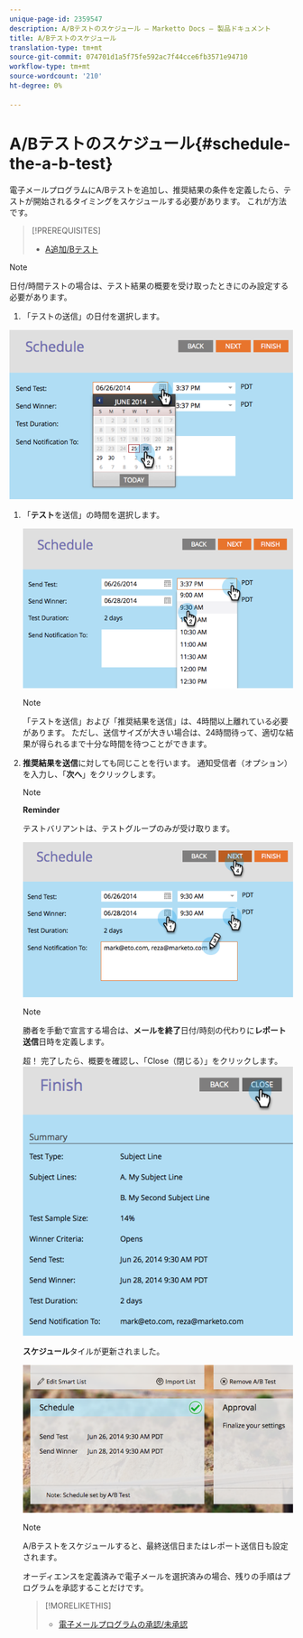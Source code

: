 ```yaml
---
unique-page-id: 2359547
description: A/Bテストのスケジュール — Marketto Docs — 製品ドキュメント
title: A/Bテストのスケジュール
translation-type: tm+mt
source-git-commit: 074701d1a5f75fe592ac7f44cce6fb3571e94710
workflow-type: tm+mt
source-wordcount: '210'
ht-degree: 0%

---
```



# A/Bテストのスケジュール{#schedule-the-a-b-test}

電子メールプログラムにA/Bテストを追加し、推奨結果の条件を定義したら、テストが開始されるタイミングをスケジュールする必要があります。 これが方法です。

>[!PREREQUISITES]
>
>* [A追加/Bテスト](add-an-a-b-test.md)

>



>[!NOTE]
>
>日付/時間テストの場合は、テスト結果の概要を受け取ったときにのみ設定する必要があります。

1. 「テストの送信」の日付を選択します。

![](assets/image2014-9-12-15-3a59-3a54.png)

1. 「**テスト**&#x200B;を送信」の時間を選択します。

   ![](assets/image2014-9-12-16-3a0-3a2.png)

   >[!NOTE]
   >
   >「テストを送信」および「推奨結果を送信」は、4時間以上離れている必要があります。 ただし、送信サイズが大きい場合は、24時間待って、適切な結果が得られるまで十分な時間を待つことができます。

1. **推奨結果を送信**&#x200B;に対しても同じことを行います。 通知受信者（オプション）を入力し、「**次へ**」をクリックします。

   >[!NOTE]
   >
   >**Reminder**
   >
   >
   >テストバリアントは、テストグループのみが受け取ります。

   ![](assets/image2014-9-12-16-3a0-3a12.png)

   >[!NOTE]
   >
   >勝者を手動で宣言する場合は、**メールを終了**&#x200B;日付/時刻の代わりに&#x200B;**レポート送信**&#x200B;日時を定義します。

   超！ 完了したら、概要を確認し、「Close（閉じる）」をクリックします。
   ![](assets/image2014-9-12-16-3a1-3a23.png)

   **スケジュール**&#x200B;タイルが更新されました。

   ![](assets/image2014-9-12-16-3a1-3a33.png)

   >[!NOTE]
   >
   >A/Bテストをスケジュールすると、最終送信日またはレポート送信日も設定されます。

   オーディエンスを定義済みで電子メールを選択済みの場合、残りの手順はプログラムを承認することだけです。

   >[!MORELIKETHIS]
   >
   >
   >    
   >    
   >    * [電子メールプログラムの承認/未承認](../../../../../product-docs/email-marketing/email-programs/email-program-actions/approve-unapprove-an-email-program.md)


